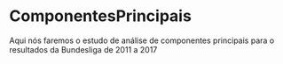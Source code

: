# ComponentesPrincipais
Aqui nós faremos o estudo de análise de componentes principais para o resultados da Bundesliga de 2011 a 2017
